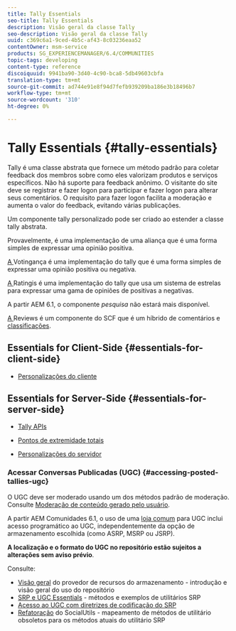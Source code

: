 ```yaml
---
title: Tally Essentials
seo-title: Tally Essentials
description: Visão geral da classe Tally
seo-description: Visão geral da classe Tally
uuid: c369c6a1-9ced-4b5c-af43-8c03236eaa52
contentOwner: msm-service
products: SG_EXPERIENCEMANAGER/6.4/COMMUNITIES
topic-tags: developing
content-type: reference
discoiquuid: 9941ba90-3d40-4c90-bca8-5db49603cbfa
translation-type: tm+mt
source-git-commit: ad744e91e8f94d7fefb939209ba186e3b18496b7
workflow-type: tm+mt
source-wordcount: '310'
ht-degree: 0%

---
```



# Tally Essentials {#tally-essentials}

Tally é uma classe abstrata que fornece um método padrão para coletar feedback dos membros sobre como eles valorizam produtos e serviços específicos. Não há suporte para feedback anônimo. O visitante do site deve se registrar e fazer logon para participar e fazer logon para alterar seus comentários. O requisito para fazer logon facilita a moderação e aumenta o valor do feedback, evitando várias publicações.

Um componente tally personalizado pode ser criado ao estender a classe tally abstrata.

[](essentials-liking.md) Provavelmente, é uma implementação de uma aliança que é uma forma simples de expressar uma opinião positiva.

[A ](essentials-voting.md) Votingança é uma implementação do tally que é uma forma simples de expressar uma opinião positiva ou negativa.

[A ](rating-basics.md) Ratingis é uma implementação do tally que usa um sistema de estrelas para expressar uma gama de opiniões de positivas a negativas.

A partir AEM 6.1, o componente *pesquisa* não estará mais disponível.

[A ](reviews-basics.md) Reviews é um componente do SCF que é um híbrido de  [](essentials-comments.md) comentários e  [classificações](rating-basics.md).

## Essentials for Client-Side {#essentials-for-client-side}

* [Personalizações do cliente](client-customize.md)

## Essentials for Server-Side {#essentials-for-server-side}

* [Tally APIs](https://helpx.adobe.com/experience-manager/6-4/sites/developing/using/reference-materials/javadoc/com/adobe/cq/social/tally/client/api/package-summary.html)

* [Pontos de extremidade totais](https://helpx.adobe.com/experience-manager/6-4/sites/developing/using/reference-materials/javadoc/com/adobe/cq/social/tally/client/endpoints/package-summary.html)

* [Personalizações do servidor](server-customize.md)

### Acessar Conversas Publicadas (UGC) {#accessing-posted-tallies-ugc}

O UGC deve ser moderado usando um dos métodos padrão de moderação.\
Consulte [Moderação de conteúdo gerado pelo usuário](moderate-ugc.md).

A partir AEM Comunidades 6.1, o uso de uma [loja comum](working-with-srp.md) para UGC inclui acesso programático ao UGC, independentemente da opção de armazenamento escolhida (como ASRP, MSRP ou JSRP).

**A localização e o formato do UGC no repositório estão sujeitos a alterações sem aviso prévio**.

Consulte:

* [Visão geral](srp.md)  do provedor de recursos do armazenamento - introdução e visão geral do uso do repositório
* [SRP e UGC Essentials](srp-and-ugc.md)  - métodos e exemplos de utilitários SRP
* [Acesso ao UGC com diretrizes de codificação do SRP](accessing-ugc-with-srp.md) 
* [Refatoração](socialutils.md)  do SocialUtils - mapeamento de métodos de utilitário obsoletos para os métodos atuais do utilitário SRP

